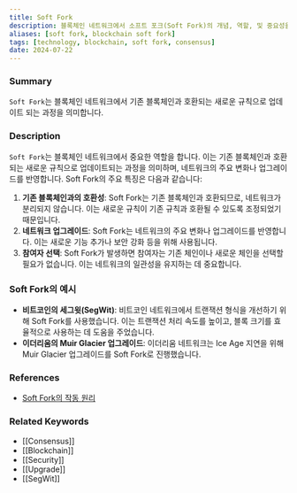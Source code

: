 ```yaml
---
title: Soft Fork
description: 블록체인 네트워크에서 소프트 포크(Soft Fork)의 개념, 역할, 및 중요성을 다룹니다.
aliases: [soft fork, blockchain soft fork]
tags: [technology, blockchain, soft fork, consensus]
date: 2024-07-22
---
```

### Summary

`Soft Fork`는 블록체인 네트워크에서 기존 블록체인과 호환되는 새로운 규칙으로 업데이트 되는 과정을 의미합니다.

### Description

`Soft Fork`는 블록체인 네트워크에서 중요한 역할을 합니다. 이는 기존 블록체인과 호환되는 새로운 규칙으로 업데이트되는 과정을 의미하며, 네트워크의 주요 변화나 업그레이드를 반영합니다. Soft Fork의 주요 특징은 다음과 같습니다:

1. **기존 블록체인과의 호환성**: Soft Fork는 기존 블록체인과 호환되므로, 네트워크가 분리되지 않습니다. 이는 새로운 규칙이 기존 규칙과 호환될 수 있도록 조정되었기 때문입니다.
2. **네트워크 업그레이드**: Soft Fork는 네트워크의 주요 변화나 업그레이드를 반영합니다. 이는 새로운 기능 추가나 보안 강화 등을 위해 사용됩니다.
3. **참여자 선택**: Soft Fork가 발생하면 참여자는 기존 체인이나 새로운 체인을 선택할 필요가 없습니다. 이는 네트워크의 일관성을 유지하는 데 중요합니다.

### Soft Fork의 예시

- **비트코인의 세그윗(SegWit)**: 비트코인 네트워크에서 트랜잭션 형식을 개선하기 위해 Soft Fork를 사용했습니다. 이는 트랜잭션 처리 속도를 높이고, 블록 크기를 효율적으로 사용하는 데 도움을 주었습니다.
- **이더리움의 Muir Glacier 업그레이드**: 이더리움 네트워크는 Ice Age 지연을 위해 Muir Glacier 업그레이드를 Soft Fork로 진행했습니다.

### References

- [Soft Fork의 작동 원리](https://ethereum.org/en/glossary/#soft-fork)

### Related Keywords

- [[Consensus]]
- [[Blockchain]]
- [[Security]]
- [[Upgrade]]
- [[SegWit]]
